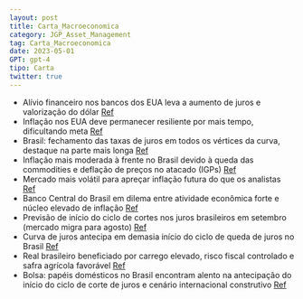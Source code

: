```yaml
---
layout: post
title: Carta_Macroeconomica
category: JGP_Asset_Management
tag: Carta_Macroeconomica
date: 2023-05-01
GPT: gpt-4
tipo: Carta
twitter: true
---
```


- Alívio financeiro nos bancos dos EUA leva a aumento de juros e valorização do dólar
<a href="#" onclick="search_on_pdf('juros. Brasil tem movimento inverso devido a projeções de inflação.Nos EUA, o receio em relação à')">Ref</a>
- Inflação nos EUA deve permanecer resiliente por mais tempo, dificultando meta
<a href="#" onclick="search_on_pdf('empresas tradicionais vêm apresentando mais dificuldade, uma vez que se projeta um arrefecimento da')">Ref</a>
- Brasil: fechamento das taxas de juros em todos os vértices da curva, destaque na parte mais longa
<a href="#" onclick="search_on_pdf('juros. Brasil tem movimento inverso devido a projeções de inflação.Nos EUA, o receio em relação à')">Ref</a>
- Inflação mais moderada à frente no Brasil devido à queda das commodities e deflação de preços no atacado (IGPs)
<a href="#" onclick="search_on_pdf('a votação do arcabouço fiscal e a perspectiva de uma inflação mais moderada à frente, motivada prin')">Ref</a>
- Mercado mais volátil para apreçar inflação futura do que os analistas
<a href="#" onclick="search_on_pdf('A inflação esperada pelo mercado para os próximos anos (implícita) caiu significativamente, mas as ')">Ref</a>
- Banco Central do Brasil em dilema entre atividade econômica forte e núcleo elevado de inflação
<a href="#" onclick="search_on_pdf('econômica está forte, com dados de emprego e renda aquecidos, enquanto o núcleo da inflação permane')">Ref</a>
- Previsão de início do ciclo de cortes nos juros brasileiros em setembro (mercado migra para agosto)
<a href="#" onclick="search_on_pdf('começará em setembro, enquanto o mercado vem migrando para agosto de 2023. Sendo assim, achamos que')">Ref</a>
- Curva de juros antecipa em demasia início do ciclo de queda de juros no Brasil
<a href="#" onclick="search_on_pdf('começará em setembro, enquanto o mercado vem migrando para agosto de 2023. Sendo assim, achamos que')">Ref</a>
- Real brasileiro beneficiado por carrego elevado, risco fiscal controlado e safra agrícola favorável
<a href="#" onclick="search_on_pdf('aplicadas nesse momento. No câmbio, julgamos que a combinação de carrego elevado (juros altos), ris')">Ref</a>
- Bolsa: papéis domésticos no Brasil encontram alento na antecipação do início do ciclo de corte de juros e cenário internacional construtivo
<a href="#" onclick="search_on_pdf('que vinham sofrendo muito com a política monetária apertada, encontraram alento na antecipação do i')">Ref</a>
